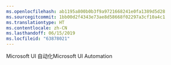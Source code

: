 ```yaml
---
ms.openlocfilehash: ab1195a800b0b3f9a9721668241e0fa1389d5d28
ms.sourcegitcommit: 1bb00d2f4343e73ae8d58668f02297a3cf10a4c1
ms.translationtype: HT
ms.contentlocale: zh-CN
ms.lasthandoff: 06/15/2019
ms.locfileid: "63878021"
---
```

<span data-ttu-id="04344-101">Microsoft UI 自动化</span><span class="sxs-lookup"><span data-stu-id="04344-101">Microsoft UI Automation</span></span>